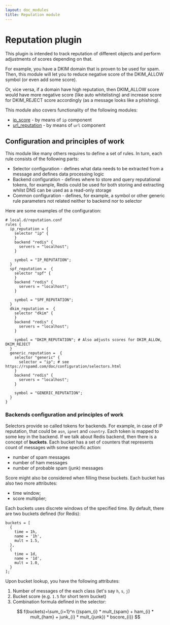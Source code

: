 ```yaml
---
layout: doc_modules
title: Reputation module
---
```


# Reputation plugin

This plugin is intended to track reputation of different objects and perform adjustments of scores depending on that. 

For example, you have a DKIM domain that is proven to be used for spam. Then, this module will let you to reduce negative score of the DKIM_ALLOW symbol (or even add some score).

Or, vice versa, if a domain have high reputation, then DKIM_ALLOW score would have more negative score (like auto whitelisting) and increase score for DKIM_REJECT score accordingly (as a message looks like a phishing).

This module also covers functionality of the following modules:

* [ip_score](ip_score.html) - by means of `ip` component
* [url_reputation](url_reputation.html) - by means of `url` component

## Configuration and principles of work

This module like many others requires to define a set of rules. In turn, each rule consists of the following parts:

* Selector configuration - defines what data needs to be extracted from a message and defines data processing logic
* Backend configuration - defines where to store and query reputational tokens, for example, Redis could be used for both storing and extracting whilst DNS can be used as a read-only storage
* Common configuration - defines, for example, a symbol or other generic rule parameters not related neither to backend nor to selector

Here are some examples of the configuration:

~~~ucl
# local.d/reputation.conf
rules {
  ip_reputation = {
    selector "ip" {
    }
    backend "redis" {
      servers = "localhost";
    }

    symbol = "IP_REPUTATION";
  }
  spf_reputation =  {
    selector "spf" {
    }
    backend "redis" {
      servers = "localhost";
    }

    symbol = "SPF_REPUTATION";
  }
  dkim_reputation =  {
    selector "dkim" {
    }
    backend "redis" {
      servers = "localhost";
    }

    symbol = "DKIM_REPUTATION"; # Also adjusts scores for DKIM_ALLOW, DKIM_REJECT
  }
  generic_reputation =  {
    selector "generic" {
      selector = "ip"; # see https://rspamd.com/doc/configuration/selectors.html
    }
    backend "redis" {
      servers = "localhost";
    }

    symbol = "GENERIC_REPUTATION";
  }
}
~~~

### Backends configuration and principles of work

Selectors provide so called tokens for backends. For example, in case of IP reputation, that could be `asn`, `ipnet` and `country`. Each token is mapped to some key in the backend. If we talk about Redis backend, then there is a concept of **buckets**. Each bucket has a set of counters that represents count of messages with some specific action:

* number of spam messages
* number of ham messages
* number of probable spam (junk) messages

Score might also be considered when filling these buckets. Each bucket has also two more attributes:

* time window;
* score multiplier;

Each buckets uses discrete windows of the specified time. By default, there are two buckets defined (for Redis):

~~~ucl
buckets = [
  {
    time = 1h,
    name = '1h',
    mult = 1.5,
  },
  {
    time = 1d,
    name = '1d',
    mult = 1.0,
  }
];
~~~

Upon bucket lookup, you have the following attributes:

1. Number of messages of the each class (let's say `h`, `s`, `j`)
2. Bucket score (e.g. `1.5` for short term bucket)
3. Combination formula defined in the selector:

$$
f(buckets)=\sum_{i=1}^n {(spam_{i} * mult_{spam} + ham_{i} * mult_{ham} + junk_{i} * mult_{junk}) * bscore_{i}}
$$